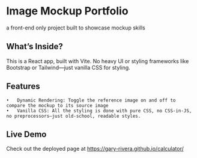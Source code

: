 
# Image Mockup Portfolio
a front-end only project built to showcase mockup skills

## What’s Inside?
This is a React app, built with Vite. No heavy UI or styling frameworks like Bootstrap or Tailwind—just vanilla CSS for styling.

## Features

	•	Dynamic Rendering: Toggle the reference image on and off to compare the mockup to its source image
	•	Vanilla CSS: All the styling is done with pure CSS, no CSS-in-JS, no preprocessors—just old-school, readable styles.

## Live Demo

Check out the deployed page at https://gary-rivera.github.io/calculator/
